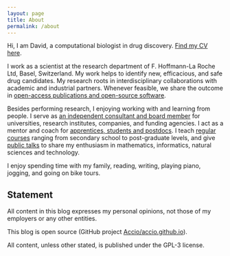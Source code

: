 ```yaml
---
layout: page
title: About
permalink: /about
---
```


Hi, I am David, a computational biologist in drug discovery. [Find my CV here](https://github.com/Accio/CV/blob/master/JitaoDavidZhang_CV.pdf).

I work as a scientist at the research department of F. Hoffmann-La Roche Ltd, Basel, Switzerland. My work helps to identify new, efficacious, and safe drug candidates. My research roots in interdisciplinary collaborations with academic and industrial partners. Whenever feasible, we share the outcome in [open-access publications and open-source software]({{site.url}}/research).

Besides performing research, I enjoying working with and learning from people. I serve as [an independent consultant and board member]({{site.url}}/outreach#consultant-and-board-member) for universities, research institutes, companies, and funding agencies. I act as a mentor and coach for [apprentices, students and postdocs]({{site.url}}/outreach#mentoring-and-coaching). I teach [regular courses]({{site.url}}/outreach#teaching) ranging from secondary school to post-graduate levels, and give [public talks]({{site.url}}/outreach#public-talks) to share my enthusiasm in mathematics, informatics, natural sciences and technology.

I enjoy spending time with my family, reading, writing, playing piano, jogging, and going on bike tours.

## Statement

All content in this blog expresses my personal opinions, not those of my
employers or any other entities.

This blog is open source (GitHub project
[Accio/accio.github.io](https://github.com/Accio/accio.github.io)).

All content, unless other stated, is published under the GPL-3 license.
